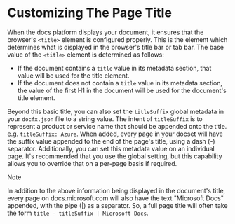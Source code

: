 # Customizing The Page Title

When the docs platform displays your document, it ensures that the browser's `<title>` element is configured properly. This is the element which determines what is displayed in the browser's title bar or tab bar. The base value of the `<title>` element is determined as follows:

* If the document contains a `title` value in its metadata section, that value will be used for the title element.
* If the document does not contain a `title` value in its metadata section, the value of the first H1 in the document will be used for the document's title element.

Beyond this basic title, you can also set the `titleSuffix` global metadata in your `docfx.json` file to a string value. The intent of `titleSuffix` is to represent a product or service name that should be appended onto the title. e.g. `titleSuffix: Azure`. When added, every page in your docset will have the suffix value appended to the end of the page's title, using a dash (-) separator. Additionally, you can set this metadata value on an individual page. It's recommended that you use the global setting, but this capability allows you to override that on a per-page basis if required.

> [!NOTE]
> In addition to the above information being displayed in the document's title, every page on docs.microsoft.com will also have the text "Microsoft Docs" appended, with the pipe (|) as a separator. So, a full page title will often take the form `title - titleSuffix | Microsoft Docs`.
